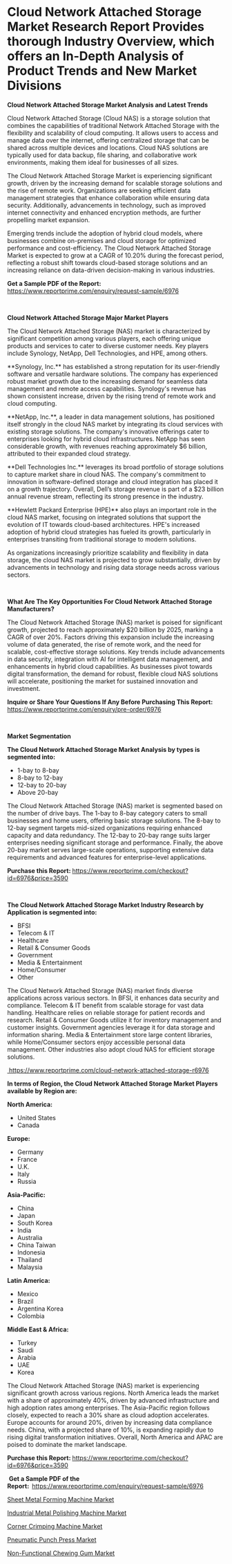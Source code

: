 <p><h1>Cloud Network Attached Storage Market Research Report Provides thorough Industry Overview, which offers an In-Depth Analysis of Product Trends and New Market Divisions</h1></p><p><strong>Cloud Network Attached Storage Market Analysis and Latest Trends</strong></p>
<p><p>Cloud Network Attached Storage (Cloud NAS) is a storage solution that combines the capabilities of traditional Network Attached Storage with the flexibility and scalability of cloud computing. It allows users to access and manage data over the internet, offering centralized storage that can be shared across multiple devices and locations. Cloud NAS solutions are typically used for data backup, file sharing, and collaborative work environments, making them ideal for businesses of all sizes.</p><p>The Cloud Network Attached Storage Market is experiencing significant growth, driven by the increasing demand for scalable storage solutions and the rise of remote work. Organizations are seeking efficient data management strategies that enhance collaboration while ensuring data security. Additionally, advancements in technology, such as improved internet connectivity and enhanced encryption methods, are further propelling market expansion. </p><p>Emerging trends include the adoption of hybrid cloud models, where businesses combine on-premises and cloud storage for optimized performance and cost-efficiency. The Cloud Network Attached Storage Market is expected to grow at a CAGR of 10.20% during the forecast period, reflecting a robust shift towards cloud-based storage solutions and an increasing reliance on data-driven decision-making in various industries.</p></p>
<p><strong>Get a Sample PDF of the Report:&nbsp;</strong> <a href="https://www.reportprime.com/enquiry/request-sample/6976?utm_campaign=2794&utm_medium=2&utm_source=Github&utm_content=ia&utm_term=19032025&utm_id=cloud-network-attached-storage">https://www.reportprime.com/enquiry/request-sample/6976</a></p>
<p>&nbsp;</p>
<p><strong>Cloud Network Attached Storage Major Market Players</strong></p>
<p><p>The Cloud Network Attached Storage (NAS) market is characterized by significant competition among various players, each offering unique products and services to cater to diverse customer needs. Key players include Synology, NetApp, Dell Technologies, and HPE, among others.</p><p>**Synology, Inc.** has established a strong reputation for its user-friendly software and versatile hardware solutions. The company has experienced robust market growth due to the increasing demand for seamless data management and remote access capabilities. Synology's revenue has shown consistent increase, driven by the rising trend of remote work and cloud computing.</p><p>**NetApp, Inc.**, a leader in data management solutions, has positioned itself strongly in the cloud NAS market by integrating its cloud services with existing storage solutions. The company's innovative offerings cater to enterprises looking for hybrid cloud infrastructures. NetApp has seen considerable growth, with revenues reaching approximately $6 billion, attributed to their expanded cloud strategy.</p><p>**Dell Technologies Inc.** leverages its broad portfolio of storage solutions to capture market share in cloud NAS. The company's commitment to innovation in software-defined storage and cloud integration has placed it on a growth trajectory. Overall, Dell’s storage revenue is part of a $23 billion annual revenue stream, reflecting its strong presence in the industry.</p><p>**Hewlett Packard Enterprise (HPE)** also plays an important role in the cloud NAS market, focusing on integrated solutions that support the evolution of IT towards cloud-based architectures. HPE's increased adoption of hybrid cloud strategies has fueled its growth, particularly in enterprises transiting from traditional storage to modern solutions.</p><p>As organizations increasingly prioritize scalability and flexibility in data storage, the cloud NAS market is projected to grow substantially, driven by advancements in technology and rising data storage needs across various sectors.</p></p>
<p>&nbsp;</p>
<p><strong>What Are The Key Opportunities For Cloud Network Attached Storage Manufacturers?</strong></p>
<p><p>The Cloud Network Attached Storage (NAS) market is poised for significant growth, projected to reach approximately $20 billion by 2025, marking a CAGR of over 20%. Factors driving this expansion include the increasing volume of data generated, the rise of remote work, and the need for scalable, cost-effective storage solutions. Key trends include advancements in data security, integration with AI for intelligent data management, and enhancements in hybrid cloud capabilities. As businesses pivot towards digital transformation, the demand for robust, flexible cloud NAS solutions will accelerate, positioning the market for sustained innovation and investment.</p></p>
<p><strong>Inquire or Share Your Questions If Any Before Purchasing This Report:</strong> <a href="https://www.reportprime.com/enquiry/pre-order/6976?utm_campaign=2794&utm_medium=2&utm_source=Github&utm_content=ia&utm_term=19032025&utm_id=cloud-network-attached-storage">https://www.reportprime.com/enquiry/pre-order/6976</a></p>
<p>&nbsp;</p>
<p><strong>Market Segmentation</strong></p>
<p><strong>The Cloud Network Attached Storage Market Analysis by types is segmented into:</strong></p>
<p><ul><li>1-bay to 8-bay</li><li>8-bay to 12-bay</li><li>12-bay to 20-bay</li><li>Above 20-bay</li></ul></p>
<p><p>The Cloud Network Attached Storage (NAS) market is segmented based on the number of drive bays. The 1-bay to 8-bay category caters to small businesses and home users, offering basic storage solutions. The 8-bay to 12-bay segment targets mid-sized organizations requiring enhanced capacity and data redundancy. The 12-bay to 20-bay range suits larger enterprises needing significant storage and performance. Finally, the above 20-bay market serves large-scale operations, supporting extensive data requirements and advanced features for enterprise-level applications.</p></p>
<p><strong>Purchase this Report:&nbsp;</strong><a href="https://www.reportprime.com/checkout?id=6976&price=3590&utm_campaign=2794&utm_medium=2&utm_source=Github&utm_content=ia&utm_term=19032025&utm_id=cloud-network-attached-storage">https://www.reportprime.com/checkout?id=6976&price=3590</a></p>
<p>&nbsp;</p>
<p><strong>The Cloud Network Attached Storage Market Industry Research by Application is segmented into:</strong></p>
<p><ul><li>BFSI</li><li>Telecom & IT</li><li>Healthcare</li><li>Retail & Consumer Goods</li><li>Government</li><li>Media & Entertainment</li><li>Home/Consumer</li><li>Other</li></ul></p>
<p><p>The Cloud Network Attached Storage (NAS) market finds diverse applications across various sectors. In BFSI, it enhances data security and compliance. Telecom & IT benefit from scalable storage for vast data handling. Healthcare relies on reliable storage for patient records and research. Retail & Consumer Goods utilize it for inventory management and customer insights. Government agencies leverage it for data storage and information sharing. Media & Entertainment store large content libraries, while Home/Consumer sectors enjoy accessible personal data management. Other industries also adopt cloud NAS for efficient storage solutions.</p></p>
<p><a href="https://www.reportprime.com/cloud-network-attached-storage-r6976?utm_campaign=2794&utm_medium=2&utm_source=Github&utm_content=ia&utm_term=19032025&utm_id=cloud-network-attached-storage">&nbsp;https://www.reportprime.com/cloud-network-attached-storage-r6976</a></p>
<p><strong>In terms of Region, the Cloud Network Attached Storage Market Players available by Region are:</strong></p>
<p>
    <p> <strong> North America: </strong>
        <ul>
            <li>United States</li>
            <li>Canada</li>
        </ul>
        </p> 
    <p> <strong> Europe: </strong>
        <ul>
            <li>Germany</li>
            <li>France</li>
            <li>U.K.</li>
            <li>Italy</li>
            <li>Russia</li>
        </ul>
        </p> 
    <p> <strong> Asia-Pacific: </strong>
        <ul>
            <li>China</li>
            <li>Japan</li>
            <li>South Korea</li>
            <li>India</li>
            <li>Australia</li>
            <li>China Taiwan</li>
            <li>Indonesia</li>
            <li>Thailand</li>
            <li>Malaysia</li>
        </ul>
        </p> 
    <p> <strong> Latin America: </strong>
        <ul>
            <li>Mexico</li>
            <li>Brazil</li>
            <li>Argentina Korea</li>
            <li>Colombia</li>
        </ul>
        </p> 
    <p> <strong> Middle East & Africa: </strong>
        <ul>
            <li>Turkey</li>
            <li>Saudi</li>
            <li>Arabia</li>
            <li>UAE</li>
            <li>Korea</li>
        </ul>
    </p>
    </p>
<p><p>The Cloud Network Attached Storage (NAS) market is experiencing significant growth across various regions. North America leads the market with a share of approximately 40%, driven by advanced infrastructure and high adoption rates among enterprises. The Asia-Pacific region follows closely, expected to reach a 30% share as cloud adoption accelerates. Europe accounts for around 20%, driven by increasing data compliance needs. China, with a projected share of 10%, is expanding rapidly due to rising digital transformation initiatives. Overall, North America and APAC are poised to dominate the market landscape.</p></p>
<p><strong>Purchase this Report: </strong><a href="https://www.reportprime.com/checkout?id=6976&price=3590&utm_campaign=2794&utm_medium=2&utm_source=Github&utm_content=ia&utm_term=19032025&utm_id=cloud-network-attached-storage">https://www.reportprime.com/checkout?id=6976&price=3590</a></p>
<p>&nbsp;<strong>Get a Sample PDF of the Report:&nbsp;&nbsp;</strong><a href="https://www.reportprime.com/enquiry/request-sample/6976?utm_campaign=2794&utm_medium=2&utm_source=Github&utm_content=ia&utm_term=19032025&utm_id=cloud-network-attached-storage">https://www.reportprime.com/enquiry/request-sample/6976</a></p>
<p><strong></strong></p>
<p><p><a href="https://www.linkedin.com/pulse/sheet-metal-forming-machine-market-analysis-structure-size-pcgre?utm_campaign=2794&utm_medium=2&utm_source=Github&utm_content=ia&utm_term=19032025&utm_id=cloud-network-attached-storage">Sheet Metal Forming Machine Market</a></p><p><a href="https://www.linkedin.com/pulse/key-insights-industrial-metal-polishing-machine-market-2025-2032-pxmle?utm_campaign=2794&utm_medium=2&utm_source=Github&utm_content=ia&utm_term=19032025&utm_id=cloud-network-attached-storage">Industrial Metal Polishing Machine Market</a></p><p><a href="https://www.linkedin.com/pulse/corner-crimping-machine-market-analysis-structure-size-5z3ve?utm_campaign=2794&utm_medium=2&utm_source=Github&utm_content=ia&utm_term=19032025&utm_id=cloud-network-attached-storage">Corner Crimping Machine Market</a></p><p><a href="https://www.linkedin.com/pulse/pneumatic-punch-press-market-size-estimated-cagr-106-fb1fe?utm_campaign=2794&utm_medium=2&utm_source=Github&utm_content=ia&utm_term=19032025&utm_id=cloud-network-attached-storage">Pneumatic Punch Press Market</a></p><p><a href="https://github.com/roceljiabur/Market-Research-Report-List-1/blob/main/non-functional-chewing-gum-market.md?utm_campaign=2794&utm_medium=2&utm_source=Github&utm_content=ia&utm_term=19032025&utm_id=cloud-network-attached-storage">Non-Functional Chewing Gum Market</a></p></p>